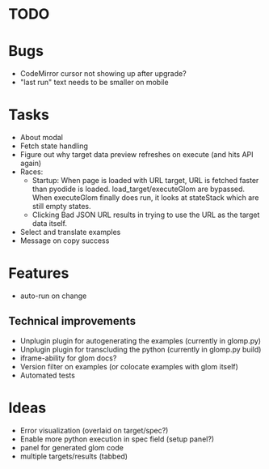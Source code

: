 # TODO

# Bugs

* CodeMirror cursor not showing up after upgrade?
* "last run" text needs to be smaller on mobile

# Tasks

* About modal
* Fetch state handling
* Figure out why target data preview refreshes on execute (and hits API again)
* Races:
  * Startup: When page is loaded with URL target, URL is fetched faster than pyodide is loaded. load_target/executeGlom are bypassed. When executeGlom finally does run, it looks at stateStack which are still empty states.
  * Clicking Bad JSON URL results in trying to use the URL as the target data itself.
* Select and translate examples
* Message on copy success

# Features

* auto-run on change

## Technical improvements

* Unplugin plugin for autogenerating the examples (currently in glomp.py)
* Unplugin plugin for transcluding the python (currently in glomp.py build)
* iframe-ability for glom docs?
* Version filter on examples (or colocate examples with glom itself)
* Automated tests

# Ideas

* Error visualization (overlaid on target/spec?)
* Enable more python execution in spec field (setup panel?)
* panel for generated glom code
* multiple targets/results (tabbed)
